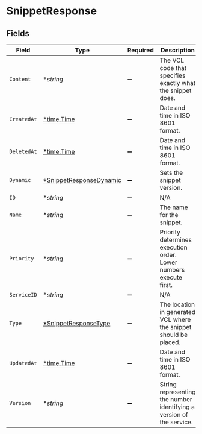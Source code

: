 # SnippetResponse


## Fields

| Field                                                                    | Type                                                                     | Required                                                                 | Description                                                              | Example                                                                  |
| ------------------------------------------------------------------------ | ------------------------------------------------------------------------ | ------------------------------------------------------------------------ | ------------------------------------------------------------------------ | ------------------------------------------------------------------------ |
| `Content`                                                                | **string*                                                                | :heavy_minus_sign:                                                       | The VCL code that specifies exactly what the snippet does.               |                                                                          |
| `CreatedAt`                                                              | [*time.Time](https://pkg.go.dev/time#Time)                               | :heavy_minus_sign:                                                       | Date and time in ISO 8601 format.                                        | 2020-04-09T18:14:30Z                                                     |
| `DeletedAt`                                                              | [*time.Time](https://pkg.go.dev/time#Time)                               | :heavy_minus_sign:                                                       | Date and time in ISO 8601 format.                                        | 2020-04-09T18:14:30Z                                                     |
| `Dynamic`                                                                | [*SnippetResponseDynamic](../../models/shared/snippetresponsedynamic.md) | :heavy_minus_sign:                                                       | Sets the snippet version.                                                |                                                                          |
| `ID`                                                                     | **string*                                                                | :heavy_minus_sign:                                                       | N/A                                                                      | 62Yd1WfiCBPENLloXfXmlO                                                   |
| `Name`                                                                   | **string*                                                                | :heavy_minus_sign:                                                       | The name for the snippet.                                                | test-snippet                                                             |
| `Priority`                                                               | **string*                                                                | :heavy_minus_sign:                                                       | Priority determines execution order. Lower numbers execute first.        | 10                                                                       |
| `ServiceID`                                                              | **string*                                                                | :heavy_minus_sign:                                                       | N/A                                                                      | SU1Z0isxPaozGVKXdv0eY                                                    |
| `Type`                                                                   | [*SnippetResponseType](../../models/shared/snippetresponsetype.md)       | :heavy_minus_sign:                                                       | The location in generated VCL where the snippet should be placed.        |                                                                          |
| `UpdatedAt`                                                              | [*time.Time](https://pkg.go.dev/time#Time)                               | :heavy_minus_sign:                                                       | Date and time in ISO 8601 format.                                        | 2020-04-09T18:14:30Z                                                     |
| `Version`                                                                | **string*                                                                | :heavy_minus_sign:                                                       | String representing the number identifying a version of the service.     |                                                                          |